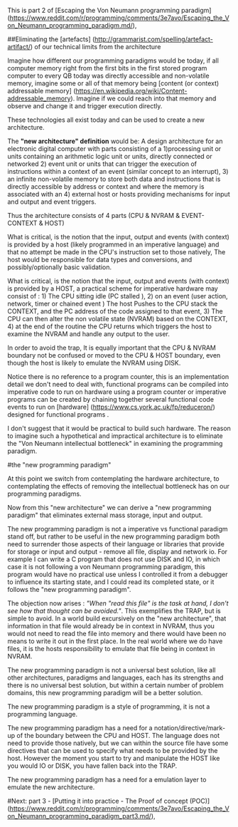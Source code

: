 This is part 2 of [Escaping the Von Neumann programming paradigm] (https://www.reddit.com/r/programming/comments/3e7avo/Escaping_the_Von_Neumann_programming_paradigm.md/),

##Eliminating the [artefacts] (http://grammarist.com/spelling/artefact-artifact/) of our technical limits from the architecture

Imagine how different our programming paradigms would be today, if all computer memory right from the first bits in the first stored program computer to every QB today was directly accessible and non-volatile memory, imagine some or all of that memory being [content (or context) addressable memory] (https://en.wikipedia.org/wiki/Content-addressable_memory). Imagine if we could reach into that memory and observe and change it and trigger execution directly.

These technologies all exist today and can be used to create a new architecture.

The **"new architecture" definition** would be:
A design architecture for an electronic digital computer with parts consisting of a 1)processing unit or units containing an arithmetic logic unit or units, directly connected or networked 2) event unit or units that can trigger the execution of instructions within a context of an event (similar concept to an interrupt), 3) an infinite non-volatile memory to store both data and instructions that is directly accessible by address or context and where the memory is associated with an 4) external host or hosts providing mechanisms for input and output and event triggers.

Thus the architecture consists of 4 parts (CPU & NVRAM & EVENT-CONTEXT & HOST) 

What is critical, is the notion that the input, output and events (with context) is provided by a host (likely programmed in an imperative language) and that no attempt be made in the CPU's instruction set to those natively,  The host would be responsible for data types and conversions, and possibly/optionally basic validation.

What is critical, is the notion that the input, output and events (with context) is provided by a HOST, a practical scheme for imperative hardware may consist of : 1) The CPU sitting idle (PC stalled ), 2) on an event (user action, network, timer or chained event ) The host Pushes to the CPU stack the CONTEXT, and the PC address of the code assigned to that event, 3) The CPU can then alter the non volatile state (NVRAM) based on the CONTEXT, 4) at the end of the routine the CPU returns which triggers the host to examine the NVRAM and handle any output to the user.

In order to avoid the trap, It is equally important that the CPU & NVRAM boundary not be confused or moved to the CPU & HOST boundary, even though the host is likely to emulate the NVRAM using DISK.

Notice there is no reference to a program counter, this is an implementation detail we don't need to deal with, functional programs can be compiled into imperative code to run on hardware using a program counter or imperative programs can be created by chaining together several functional code events to run on [hardware] (https://www.cs.york.ac.uk/fp/reduceron/) designed for functional programs .

I don't suggest that it would be practical to build such hardware. The reason to imagine such a hypothetical and impractical architecture is to eliminate the "Von Neumann intellectual bottleneck" in examining the programming paradigm.


#the "new programming paradigm"

At this point we switch from contemplating the hardware architecture, to contemplating the effects of removing the intellectual bottleneck has on our programming paradigms.

Now from this "new architecture" we can derive a "new programming paradigm" that eliminates external mass storage, input and output. 

The new programming paradigm is not a imperative vs functional paradigm stand off, but rather to be useful in the new programming paradigm both need to surrender those aspects of their language or libraries that provide for storage or input and output - remove all file, display and network io. For example I can write a C program that does not use DISK and IO, in which case it is not following a von Neumann programming paradigm, this program would have no practical use unless I controlled it from a debugger to influence its starting state, and I could read its completed state, or it follows the "new programming paradigm".

The objection now arises : *"When "read this file" is the task at hand, I don't see how that thought can be avoided."*. This exemplifies the TRAP, but is simple to avoid. In a world build excursively on the "new architecture", that information in that file would already be in context in NVRAM, thus you would not need to read the file into memory and there would have been no means to write it out in the first place. In the real world where we do have files, it is the hosts responsibility to emulate that file being in context in NVRAM.

The new programming paradigm is not a universal best solution, like all other architectures, paradigms and languages, each has its strengths and there is no universal best solution, but within a certain number of problem domains, this new programming paradigm will be a better solution.

The new programming paradigm is a style of programming, it is not a programming language.

The new programming paradigm has a need for a notation/directive/mark-up of the boundary between the CPU and HOST. The language does not need to provide those natively, but we can within the source file have some directives that can be used to specify what needs to be provided by the host. However the moment you start to try and manipulate the HOST like you would IO or DISK, you have fallen back into the TRAP.

The new programming paradigm has a need for a emulation layer to emulate the new architecture.


#Next: part 3 - [Putting it into practice - The Proof of concept (POC)] (https://www.reddit.com/r/programming/comments/3e7avo/Escaping_the_Von_Neumann_programming_paradigm_part3.md/),


[1]: https://web.stanford.edu/class/cs242/readings/backus.pdf "Can Programming Be Liberated from the Von Neumann Style?"
[2]: http://ieeexplore.ieee.org/xpl/articleDetails.jsp?reload=true&arnumber=4063250
[3]: https://en.wikipedia.org/wiki/Content-addressable_memory
[4]: http://thoughts.davisjeff.com/2011/09/25/sql-the-successful-cousin-of-haskell/
[5]: https://en.wikibooks.org/wiki/Haskell/Simple_input_and_output
[6]: https://en.wikipedia.org/wiki/Von_Neumann_programming_languages
[7]: https://en.wikipedia.org/wiki/Von_Neumann_architecture

